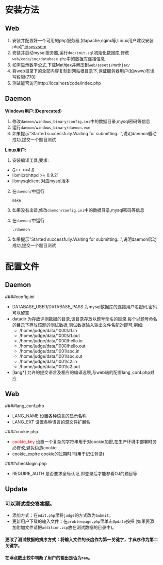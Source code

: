 安装方法
===

Web
---

1. 安装并配置好一个可用的php服务器,如apache,nginx等,Linux用户建议安装php扩展[sysvsem]
2. 安装并启动mysql服务器,运行`doc/init.sql`初始化数据库,修改`web/code/inc/database.php`中的数据库连接信息
3. 如需显示数学公式,下载Mathjax并解压到`web/assets/Mathjax/`
4. 将web目录下的全部内容复制到网站根目录下,保证服务器用户(如www)有读写权限(770)
5. 测试能否访问http://localhost/code/index.php

Daemon
---

**Windows用户:(Deprecated)**

1. 修改`daemon/windows_binary/config.ini`中的数据目录,mysql密码等信息
2. 运行`daemon/windows_binary/daemon.exe`
3. 如果提示"Started successfully.Waiting for submitting...",说明daemon启动成功,提交一个题目测试

**Linux用户:**

1. 安装编译工具,要求:
 - G++ >=4.6
 - libmicrohttpd >= 0.9.21
 - libmysqlclient 对应mysql版本
2. 在`daemon/`中运行

    `make`

3. 如果没有出错,修改`daemon/config.ini`中的数据目录,mysql密码等信息
4. 在`daemon/`中运行

    `./daemon`

5. 如果提示"Started successfully.Waiting for submitting...",说明daemon启动成功,提交一个题目测试

  [sysvsem]: http://php.net/manual/en/book.sem.php

配置文件
===


Daemon
---

####config.ini


* DATABASE_USER/DATABASE_PASS 为mysql数据库的连接用户名密码,密码可以留空
* datadir 为存放评测数据的目录,该目录存放以题号命名的目录,每个以题号命名的目录下存放该题的测试数据,测试数据输入输出文件名配对即可,例如:
	- /home/judge/data/1000/a1.in
	- /home/judge/data/1000/a1.out
	- /home/judge/data/1000/hello.in
	- /home/judge/data/1000/hello.out
	- /home/judge/data/1001/abc.in
	- /home/judge/data/1001/abc.out
	- /home/judge/data/1001/c2.in
	- /home/judge/data/1001/c2.out
* [lang*] 允许的提交语言及相应的编译选项,与web端的配置lang_conf.php对应

Web
---

####lang_conf.php


* LANG_NAME 设置各种语言的显示名称
* LANG_EXT 设置各种语言的源文件扩展名

####cookie.php

* <span style="color:red">cookie_key</span> 设置一个复杂的字符串用于对cookie加密,在生产环境中部署时务必修改,避免伪造cookie
* cookie_expire cookie的过期时间(用于记住登录)

####checklogin.php

* REQUIRE_AUTH 是否要求全局认证,即登录后才能参看OJ的题目等

Update
---

### 可以测试提交答案题。

* 添加方式：在`edit.php`里将`judge`的方式改为`Submit`。
* 更新用户下载的输入文件：在`problempage.php`里单击`Update`按扭 (如果要添加附加文件请把`addition.zip`放在测试数据的目录中)。

#### 更改了测试数据的排序方式：将输入文件的长度作为第一关键字，字典序作为第二关键字。

#### 在浮点数比较中判断了用户的输出是否为`nan`。
